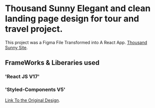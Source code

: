 # Thousand Sunny Elegant and clean landing page design for tour and travel project.

This project was a Figma File Transformed into A React App. [Thousand Sunny Site](https://thousandsunny.netlify.app).

## FrameWorks & Liberaries used

### 'React JS V17'

### 'Styled-Components V5'

[Link To the Original Design](https://https://www.uistore.design/items/tour-and-travel-website-for-figma).
